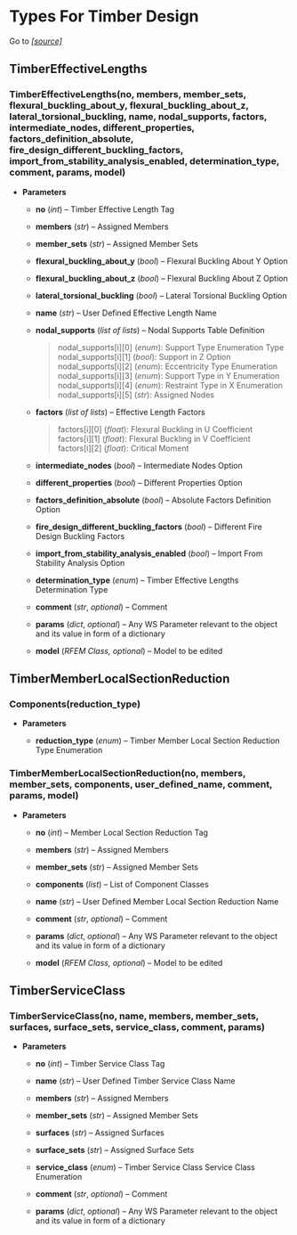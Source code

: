 # Types For Timber Design

Go to *[[source]](https://github.com/Dlubal-Software/RFEM_Python_Client/tree/main/RFEM/TypesForTimberDesign)*


## TimberEffectiveLengths


### TimberEffectiveLengths(no, members, member_sets, flexural_buckling_about_y, flexural_buckling_about_z, lateral_torsional_buckling, name, nodal_supports, factors, intermediate_nodes, different_properties, factors_definition_absolute, fire_design_different_buckling_factors, import_from_stability_analysis_enabled, determination_type, comment, params, model)

* **Parameters**

    
    * **no** (*int*) – Timber Effective Length Tag


    * **members** (*str*) – Assigned Members


    * **member_sets** (*str*) – Assigned Member Sets


    * **flexural_buckling_about_y** (*bool*) – Flexural Buckling About Y Option


    * **flexural_buckling_about_z** (*bool*) – Flexural Buckling About Z Option


    * **lateral_torsional_buckling** (*bool*) – Lateral Torsional Buckling Option


    * **name** (*str*) – User Defined Effective Length Name


    * **nodal_supports** (*list of lists*) – Nodal Supports Table Definition

        > nodal_supports[i][0] (*enum*): Support Type Enumeration Type    
        nodal_supports[i][1] (*bool*): Support in Z Option    
        nodal_supports[i][2] (*enum*): Eccentricity Type Enumeration    
        nodal_supports[i][3] (*enum*): Support Type in Y Enumeration    
        nodal_supports[i][4] (*enum*): Restraint Type in X Enumeration      
        nodal_supports[i][5] (*str*): Assigned Nodes     


    * **factors** (*list of lists*) – Effective Length Factors

        > factors[i][0] (*float*): Flexural Buckling in U Coefficient     
        factors[i][1] (*float*): Flexural Buckling in V Coefficient     
        factors[i][2] (*float*): Critical Moment     


    * **intermediate_nodes** (*bool*) – Intermediate Nodes Option


    * **different_properties** (*bool*) – Different Properties Option


    * **factors_definition_absolute** (*bool*) – Absolute Factors Definition Option


    * **fire_design_different_buckling_factors** (*bool*) – Different Fire Design Buckling Factors


    * **import_from_stability_analysis_enabled** (*bool*) – Import From Stability Analysis Option


    * **determination_type** (*enum*) – Timber Effective Lengths Determination Type


    * **comment** (*str*, *optional*) – Comment


    * **params** (*dict*, *optional*) – Any WS Parameter relevant to the object and its value in form of a dictionary


    * **model** (*RFEM Class, optional*) – Model to be edited



## TimberMemberLocalSectionReduction


### Components(reduction_type)

* **Parameters**

    
    * **reduction_type** (*enum*) – Timber Member Local Section Reduction Type Enumeration



### TimberMemberLocalSectionReduction(no, members, member_sets, components, user_defined_name, comment, params, model)

* **Parameters**

    
    * **no** (*int*) – Member Local Section Reduction Tag


    * **members** (*str*) – Assigned Members


    * **member_sets** (*str*) – Assigned Member Sets


    * **components** (*list*) – List of Component Classes


    * **name** (*str*) – User Defined Member Local Section Reduction Name


    * **comment** (*str*, *optional*) – Comment


    * **params** (*dict*, *optional*) – Any WS Parameter relevant to the object and its value in form of a dictionary


    * **model** (*RFEM Class, optional*) – Model to be edited



## TimberServiceClass


### TimberServiceClass(no, name, members, member_sets, surfaces, surface_sets, service_class, comment, params)

* **Parameters**

    
    * **no** (*int*) – Timber Service Class Tag


    * **name** (*str*) – User Defined Timber Service Class Name


    * **members** (*str*) – Assigned Members


    * **member_sets** (*str*) – Assigned Member Sets


    * **surfaces** (*str*) – Assigned Surfaces


    * **surface_sets** (*str*) – Assigned Surface Sets


    * **service_class** (*enum*) – Timber Service Class Service Class Enumeration


    * **comment** (*str*, *optional*) – Comment


    * **params** (*dict*, *optional*) – Any WS Parameter relevant to the object and its value in form of a dictionary

